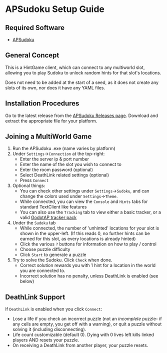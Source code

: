 # APSudoku Setup Guide

## Required Software
- [APSudoku](https://github.com/APSudoku/APSudoku)

## General Concept

This is a HintGame client, which can connect to any multiworld slot, allowing you to play Sudoku to unlock random hints for that slot's locations.

Does not need to be added at the start of a seed, as it does not create any slots of its own, nor does it have any YAML files.

## Installation Procedures

Go to the latest release from the [APSudoku Releases page](https://github.com/APSudoku/APSudoku/releases). Download and extract the appropriate file for your platform.

## Joining a MultiWorld Game

1. Run the APSudoku .exe (name varies by platform)
2. Under `Settings`->`Connection` at the top-right:
	- Enter the server ip & port number
	- Enter the name of the slot you wish to connect to
	- Enter the room password (optional)
	- Select DeathLink related settings (optional)
	- Press `Connect`
3. Optional things:
	- You can check other settings under `Settings`->`Sudoku`, and can change the colors used under `Settings`->`Theme`.
	- While connected, you can view the `Console` and `Hints` tabs for standard TextClient like features
	- You can also use the `Tracking` tab to view either a basic tracker, or a valid [GodotAP tracker pack](https://github.com/EmilyV99/GodotAP/blob/main/tracker_packs/GET_PACKS.md)
4. Under the `Sudoku` tab
	- While connected, the number of 'unhinted' locations for your slot is shown in the upper-left. (If this reads 0, no further hints can be earned for this slot, as every locations is already hinted)
	- Click the various `?` buttons for information on how to play / control
	- Choose puzzle difficulty
	- Click `Start` to generate a puzzle
5. Try to solve the Sudoku. Click `Check` when done.
	- Correct solution rewards you with 1 hint for a location in the world you are connected to.
	- Incorrect solution has no penalty, unless DeathLink is enabled (see below)

## DeathLink Support

If `DeathLink` is enabled when you click `Connect`:
- Lose a life if you check an incorrect puzzle (not an _incomplete_ puzzle- if any cells are empty, you get off with a warning), or quit a puzzle without solving it (including disconnecting).
- Life count customizable (default 0). Dying with 0 lives left kills linked players AND resets your puzzle.
- On receiving a DeathLink from another player, your puzzle resets. 
